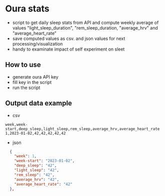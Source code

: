 # Oura stats

- script to get daily sleep stats from API and compute weekly average of values "light_sleep_duration", "rem_sleep_duration, "average_hrv"
and "average_heart_rate"
- save computed values as csv. and json values for next processing/visualization  
- handy to examinate impact of self experiment on sleet  

## How to use
- generate oura API key
- fill key in the script
- run the script

## Output data example
- csv
```
week,week-start,deep_sleep,light_sleep,rem_sleep,average_hrv,average_heart_rate
1,2023-01-02,42,42,42,42,42
```
- json
```json
  {
    "week": 1,
    "week-start": "2023-01-02",
    "deep_sleep": "42",
    "light_sleep": "42",
    "rem_sleep": "42",
    "average_hrv": "42",
    "average_heart_rate": "42"
  },
```